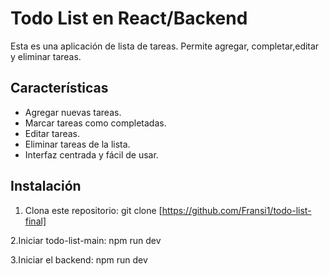 # Todo List en React/Backend

Esta es una aplicación de lista de tareas. Permite agregar, completar,editar y eliminar tareas.

## Características
- Agregar nuevas tareas.
- Marcar tareas como completadas.
- Editar tareas.
- Eliminar tareas de la lista.
- Interfaz centrada y fácil de usar.

## Instalación
1. Clona este repositorio:
   git clone [https://github.com/Fransi1/todo-list-final]
   
2.Iniciar todo-list-main:
  npm run dev
  
3.Iniciar el backend:
  npm run dev
